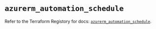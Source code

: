 # `azurerm_automation_schedule`

Refer to the Terraform Registory for docs: [`azurerm_automation_schedule`](https://www.terraform.io/docs/providers/azurerm/r/automation_schedule).
